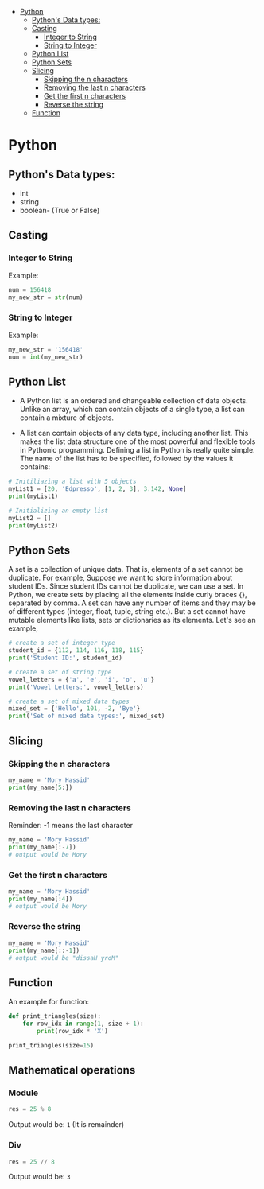 - [Python](#python)
    - [Python's Data types:](#pythons-data-types)
    - [Casting](#casting)
        - [Integer to String](#integer-to-string)
        - [String to Integer](#string-to-integer)
    - [Python List](#python-list)
    - [Python Sets](#python-sets)
    - [Slicing](#slicing)
        - [Skipping the n characters](#skipping-the-n-characters)
        - [Removing the last n characters](#removing-the-last-n-characters)
        - [Get the first n characters](#get-the-first-n-characters)
        - [Reverse the string](#reverse-the-string)
    - [Function](#function)

# Python

## Python's Data types:

* int
* string
* boolean- (True or False)

## Casting

### Integer to String

Example:

```python
num = 156418
my_new_str = str(num)
```

### String to Integer

Example:

```python
my_new_str = '156418'
num = int(my_new_str)
```

## Python List

* A Python list is an ordered and changeable collection of data objects. Unlike an array, which can contain objects of a
  single type, a list can contain a mixture of objects.

* A list can contain objects of any data type, including another list. This makes the list data structure one of the
  most powerful and flexible tools in Pythonic programming.
  Defining a list in Python is really quite simple. The name of the list has to be specified, followed by the values it
  contains:

``` python
# Initiliazing a list with 5 objects
myList1 = [20, 'Edpresso', [1, 2, 3], 3.142, None]
print(myList1)

# Initializing an empty list
myList2 = []
print(myList2)
```

## Python Sets

A set is a collection of unique data. That is, elements of a set cannot be duplicate. For example,
Suppose we want to store information about student IDs. Since student IDs cannot be duplicate, we can use a set.
In Python, we create sets by placing all the elements inside curly braces {}, separated by comma.
A set can have any number of items and they may be of different types (integer, float, tuple, string etc.). But a set
cannot have mutable elements like lists, sets or dictionaries as its elements.
Let's see an example,

``` python
# create a set of integer type
student_id = {112, 114, 116, 118, 115}
print('Student ID:', student_id)

# create a set of string type
vowel_letters = {'a', 'e', 'i', 'o', 'u'}
print('Vowel Letters:', vowel_letters)

# create a set of mixed data types
mixed_set = {'Hello', 101, -2, 'Bye'}
print('Set of mixed data types:', mixed_set)
```

## Slicing

### Skipping the n characters

```Python
my_name = 'Mory Hassid'
print(my_name[5:])
```

### Removing the last n characters

Reminder: -1 means the last character

```Python
my_name = 'Mory Hassid'
print(my_name[:-7])
# output would be Mory
```

### Get the first n characters

```Python
my_name = 'Mory Hassid'
print(my_name[:4])
# output would be Mory
```

### Reverse the string

```Python
my_name = 'Mory Hassid'
print(my_name[::-1])
# output would be "dissaH yroM"
```

## Function

An example for function:

```Python
def print_triangles(size):
    for row_idx in range(1, size + 1):
        print(row_idx * 'X')
```

```Python
print_triangles(size=15)
```

## Mathematical operations

### Module

```python
res = 25 % 8 
```

Output would be: `1` (It is remainder)

### Div

```python
res = 25 // 8 
```

Output would be: `3`
